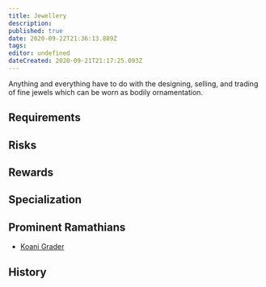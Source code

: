 ```yaml
---
title: Jewellery
description: 
published: true
date: 2020-09-22T21:36:13.889Z
tags: 
editor: undefined
dateCreated: 2020-09-21T21:17:25.093Z
---
```


Anything and everything have to do with the designing, selling, and trading of fine jewels which can be worn as bodily ornamentation.

## Requirements

## Risks

## Rewards

## Specialization

## Prominent Ramathians

- [Koani Grader](/characters/koani-grader)

## History